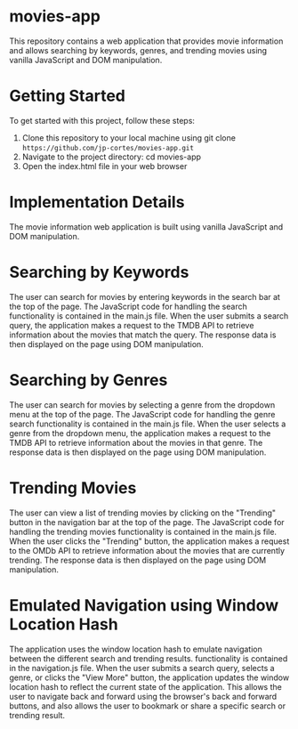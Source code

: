 # movies-app  
This repository contains a web application that provides movie information and allows searching by keywords, genres, and trending movies using vanilla JavaScript and DOM manipulation.

# Getting Started
To get started with this project, follow these steps:

1. Clone this repository to your local machine using git clone `https://github.com/jp-cortes/movies-app.git`
2. Navigate to the project directory: cd movies-app
3. Open the index.html file in your web browser

# Implementation Details
The movie information web application is built using vanilla JavaScript and DOM manipulation.

# Searching by Keywords
The user can search for movies by entering keywords in the search bar at the top of the page. The JavaScript code for handling the search functionality is contained in the main.js file. When the user submits a search query, the application makes a request to the TMDB API to retrieve information about the movies that match the query. The response data is then displayed on the page using DOM manipulation.

# Searching by Genres
The user can search for movies by selecting a genre from the dropdown menu at the top of the page. The JavaScript code for handling the genre search functionality is contained in the main.js file. When the user selects a genre from the dropdown menu, the application makes a request to the TMDB API to retrieve information about the movies in that genre. The response data is then displayed on the page using DOM manipulation.

# Trending Movies
The user can view a list of trending movies by clicking on the "Trending" button in the navigation bar at the top of the page. The JavaScript code for handling the trending movies functionality is contained in the main.js file. When the user clicks the "Trending" button, the application makes a request to the OMDb API to retrieve information about the movies that are currently trending. The response data is then displayed on the page using DOM manipulation.

# Emulated Navigation using Window Location Hash
The application uses the window location hash to emulate navigation between the different search and trending results. functionality is contained in the navigation.js file. When the user submits a search query, selects a genre, or clicks the "View More" button, the application updates the window location hash to reflect the current state of the application. This allows the user to navigate back and forward using the browser's back and forward buttons, and also allows the user to bookmark or share a specific search or trending result.
